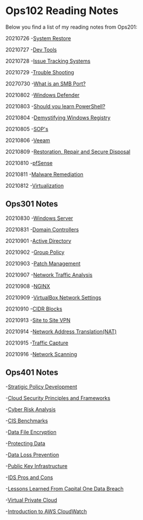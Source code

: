 # Ops102 Reading Notes

Below you find a list of my reading notes from Ops201:

20210726
-[System Restore](systemRestore.md)

20210727
-[Dev Tools](devTools.md)

20210728
-[Issue Tracking Systems](issueTrackingSystem.md)

20210729
-[Trouble Shooting](troubleShootingTechniques.md)

20270730
-[What is an SMB Port?](smbPort.md)

20210802
-[Windows Defender](windowsDefender.md)

20210803
-[Should you learn PowerShell?](learnPowershell.md)

20210804
-[Demystifying Windows Registry](windowsRegistry.md)

20210805
-[SOP's](sop.md)

20210806
-[Veeam](veeam.md)

20210809
-[Restoration, Repair and Secure Disposal](restorationRepair.md)

20210810
-[pfSense](pfSense.md)

20210811
-[Malware Remediation](malwareRemediation.md)

20210812
-[Virtualization](importanceOfVirtualization.md)

## Ops301 Notes

20210830
-[Windows Server](windowsServer.md)

20210831
-[Domain Controllers](domainController.md)

20210901
-[Active Directory](activeDirectory.md)

20210902
-[Group Policy](groupPolicy.md)

20210903
-[Patch Management](patchManagement.md)

20210907
-[Network Traffic Analysis](networkTraffic.md)

20210908
-[NGINX](nginx.md)

20210909
-[VirtualBox Network Settings](vbNetworkSettings.md)

20210910
-[CIDR Blocks](cidr.md)

20210913
-[Site to Site VPN](sTosVPN.md)

20210914
-[Network Address Translation(NAT)](nat.md)

20210915
-[Traffic Capture](trafficCapture.md)

20210916
-[Network Scanning](NetworkScanningNMAP.md)

## Ops401 Notes

-[Stratigic Policy Development](strategicPolicyDevelopment.md)

-[Cloud Security Principles and Frameworks](cloudSecandFramworks.md)

-[Cyber Risk Analysis](cyberRiskAnalysis.md)

-[CIS Benchmarks](cisBenchmarks.md)

-[Data File Encryption](dataFileEncryption.md)

-[Protecting Data](protectingData.md)

-[Data Loss Prevention](dlp.md)

-[Public Key Infrastructure](pki.md)

-[IDS Pros and Cons](idsProsandCons.md)

-[Lessons Learned From Capital One Data Breach](CapOneBreach.md)

-[Virtual Private Cloud](vpc.md)

-[Introduction to AWS CloudWatch](awsCloudWatch.md)